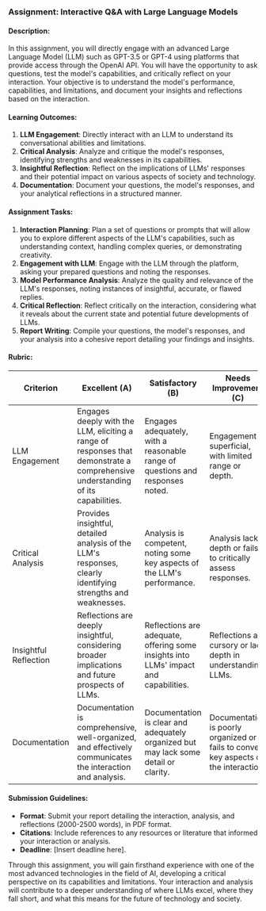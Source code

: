 ### Assignment: Interactive Q&A with Large Language Models

#### Description:
In this assignment, you will directly engage with an advanced Large Language Model (LLM) such as GPT-3.5 or GPT-4 using platforms that provide access through the OpenAI API. You will have the opportunity to ask questions, test the model's capabilities, and critically reflect on your interaction. Your objective is to understand the model's performance, capabilities, and limitations, and document your insights and reflections based on the interaction.

#### Learning Outcomes:
1. **LLM Engagement**: Directly interact with an LLM to understand its conversational abilities and limitations.
2. **Critical Analysis**: Analyze and critique the model's responses, identifying strengths and weaknesses in its capabilities.
3. **Insightful Reflection**: Reflect on the implications of LLMs' responses and their potential impact on various aspects of society and technology.
4. **Documentation**: Document your questions, the model's responses, and your analytical reflections in a structured manner.

#### Assignment Tasks:
1. **Interaction Planning**: Plan a set of questions or prompts that will allow you to explore different aspects of the LLM's capabilities, such as understanding context, handling complex queries, or demonstrating creativity.
2. **Engagement with LLM**: Engage with the LLM through the platform, asking your prepared questions and noting the responses.
3. **Model Performance Analysis**: Analyze the quality and relevance of the LLM's responses, noting instances of insightful, accurate, or flawed replies.
4. **Critical Reflection**: Reflect critically on the interaction, considering what it reveals about the current state and potential future developments of LLMs.
5. **Report Writing**: Compile your questions, the model's responses, and your analysis into a cohesive report detailing your findings and insights.

#### Rubric:

| Criterion                  | Excellent (A)                                                                     | Satisfactory (B)                                                              | Needs Improvement (C)                                     |
|----------------------------|-----------------------------------------------------------------------------------|-------------------------------------------------------------------------------|-----------------------------------------------------------|
| LLM Engagement             | Engages deeply with the LLM, eliciting a range of responses that demonstrate a comprehensive understanding of its capabilities. | Engages adequately, with a reasonable range of questions and responses noted. | Engagement is superficial, with limited range or depth.    |
| Critical Analysis          | Provides insightful, detailed analysis of the LLM's responses, clearly identifying strengths and weaknesses. | Analysis is competent, noting some key aspects of the LLM's performance.      | Analysis lacks depth or fails to critically assess responses. |
| Insightful Reflection      | Reflections are deeply insightful, considering broader implications and future prospects of LLMs. | Reflections are adequate, offering some insights into LLMs' impact and capabilities. | Reflections are cursory or lack depth in understanding LLMs.   |
| Documentation              | Documentation is comprehensive, well-organized, and effectively communicates the interaction and analysis. | Documentation is clear and adequately organized but may lack some detail or clarity. | Documentation is poorly organized or fails to convey key aspects of the interaction. |

#### Submission Guidelines:
- **Format**: Submit your report detailing the interaction, analysis, and reflections (2000-2500 words), in PDF format.
- **Citations**: Include references to any resources or literature that informed your interaction or analysis.
- **Deadline**: [Insert deadline here].

Through this assignment, you will gain firsthand experience with one of the most advanced technologies in the field of AI, developing a critical perspective on its capabilities and limitations. Your interaction and analysis will contribute to a deeper understanding of where LLMs excel, where they fall short, and what this means for the future of technology and society.

